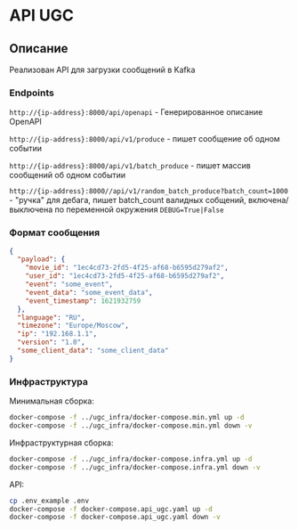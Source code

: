 # API UGC

## Описание

Реализован API для загрузки сообщений в Kafka

### Endpoints

`http://{ip-address}:8000/api/openapi` - Генерированное описание OpenAPI

`http://{ip-address}:8000/api/v1/produce` - пишет сообщение об одном событии

`http://{ip-address}:8000/api/v1/batch_produce` - пишет массив сообщений об одном событии

`http://{ip-address}:8000//api/v1/random_batch_produce?batch_count=1000` - "ручка" для дебага, пишет batch_count валидных собщений, включена/выключена по переменной окружения `DEBUG=True|False`


### Формат сообщения

```json
{
  "payload": {
    "movie_id": "1ec4cd73-2fd5-4f25-af68-b6595d279af2",
    "user_id": "1ec4cd73-2fd5-4f25-af68-b6595d279af2",
    "event": "some_event",
    "event_data": "some_event_data",
    "event_timestamp": 1621932759
  },
  "language": "RU",
  "timezone": "Europe/Moscow",
  "ip": "192.168.1.1",
  "version": "1.0",
  "some_client_data": "some_client_data"
}
```

### Инфраструктура


Минимальная сборка:

```bash
docker-compose -f ../ugc_infra/docker-compose.min.yml up -d
docker-compose -f ../ugc_infra/docker-compose.min.yml down -v
```

Инфраструктурная сборка:

```bash
docker-compose -f ../ugc_infra/docker-compose.infra.yml up -d
docker-compose -f ../ugc_infra/docker-compose.infra.yml down -v
```

API:

```bash
cp .env_example .env
docker-compose -f docker-compose.api_ugc.yaml up -d
docker-compose -f docker-compose.api_ugc.yaml down -v
```
